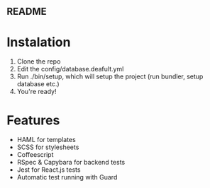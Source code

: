 ## README

# Instalation
1. Clone the repo
2. Edit the config/database.deafult.yml
3. Run ./bin/setup, which will setup the project (run bundler, setup database etc.)
4. You're ready!

# Features
* HAML for templates
* SCSS for stylesheets
* Coffeescript
* RSpec & Capybara for backend tests
* Jest for React.js tests
* Automatic test running with Guard


